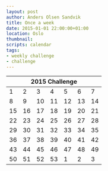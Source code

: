 ```yaml
---
layout: post
author: Anders Olsen Sandvik
title: Once a week
date: 2015-01-01 22:00:00+01:00
location: Oslo
thumbnail:
scripts: calendar
tags:
- weekly challenge
- challenge
---
```


<table>
    <thead>
        <tr>
            <th colspan="7">
                2015 Challenge
            </th>
        </tr>
    </thead>
    <tbody>
        <tr>
            <td class="success">1</td>
            <td class="success">2</td>
            <td class="success">3</td>
            <td class="success">4</td>
            <td class="success">5</td>
            <td class="success">6</td>
            <td class="success">7</td>
        </tr>
        <tr>
            <td class="success">8</td>
            <td class="success">9</td>
            <td class="success">10</td>
            <td class="success">11</td>
            <td class="success">12</td>
            <td class="fail">13</td>
            <td class="success">14</td>
        </tr>
        <tr>
            <td class="success">15</td>
            <td class="success">16</td>
            <td class="success">17</td>
            <td class="success">18</td>
            <td class="success">19</td>
            <td class="success">20</td>
            <td class="success">21</td>
        </tr>
        <tr>
            <td class="success">22</td>
            <td class="fail">23</td>
            <td class="success">24</td>
            <td class="success">25</td>
            <td class="success">26</td>
            <td class="success">27</td>
            <td class="success">28</td>
        </tr>
        <tr>
            <td class="success">29</td>
            <td class="success">30</td>
            <td class="success">31</td>
            <td class="success">32</td>
            <td class="success">33</td>
            <td class="info">34</td>
            <td class="info">35</td>
        </tr>
        <tr>
            <td class="info">36</td>
            <td class="info">37</td>
            <td class="info">38</td>
            <td class="info">39</td>
            <td class="info">40</td>
            <td class="info">41</td>
            <td class="info">42</td>
        </tr>
        <tr>
            <td class="success">43</td>
            <td class="success">44</td>
            <td class="fail">45</td>
            <td class="fail">46</td>
            <td class="fail">47</td>
            <td class="fail">48</td>
            <td class="success">49</td>
        </tr>
        <tr>
            <td class="fail">50</td>
            <td class="fail">51</td>
            <td class="fail">52</td>
            <td class="success">53</td>
            <td class="off">1</td>
            <td class="off">2</td>
            <td class="off">3</td>
        </tr>
    </tbody>
</table>
